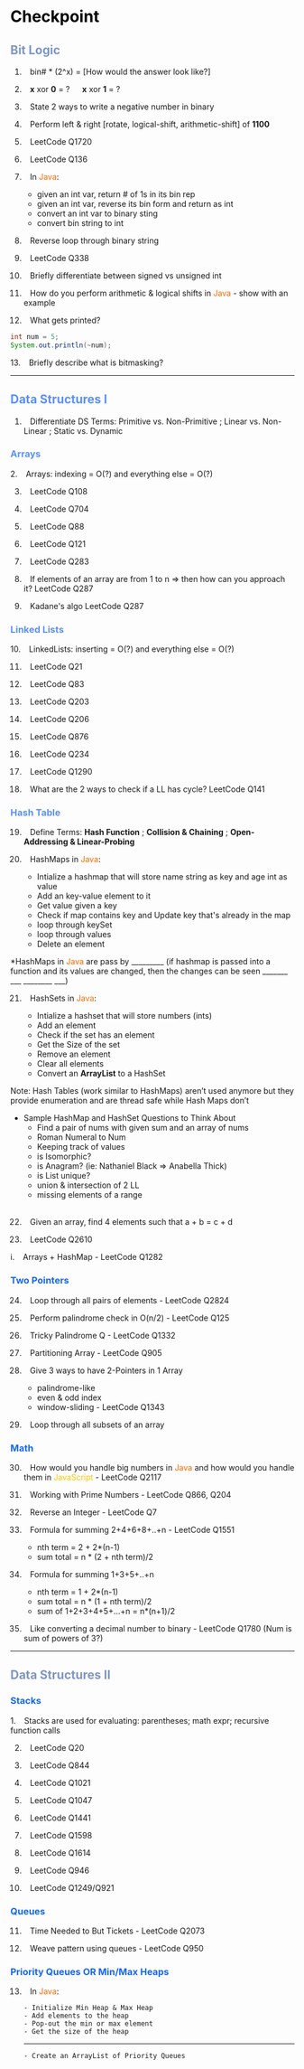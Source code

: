 <h1 style="color:#000000">Checkpoint</h1>

<h2 style="color:#8096c2">Bit Logic</h2>

1. &ensp; bin# * (2^x) = \[How would the answer look like?\]

2. &ensp; **x** xor **0** = ? &ensp;&ensp; **x** xor **1** = ?

3. &ensp; State 2 ways to write a negative number in binary

4. &ensp; Perform left & right \[rotate, logical-shift, arithmetic-shift\] of **1100**

5. &ensp; LeetCode Q1720

6. &ensp; LeetCode Q136

7. &ensp; In <span style="color:#fc6b03">Java</span>:

    - given an int var, return # of 1s in its bin rep
    - given an int var, reverse its bin form and return as int
    - convert an int var to binary sting
    - convert bin string to int

8. &ensp; Reverse loop through binary string

9. &ensp; LeetCode Q338

10. &ensp; Briefly differentiate between signed vs unsigned int

11. &ensp; How do you perform arithmetic & logical shifts in <span style="color:#fc6b03">Java</span> - show with an example

12. &ensp; What gets printed?

```java
int num = 5;
System.out.println(~num);
```

13\. &ensp; Briefly describe what is bitmasking?

___________________________________________

<h2 style="color:#5c91fa">Data Structures I</h2>

1. &ensp; Differentiate DS Terms: Primitive vs. Non-Primitive ; Linear vs. Non-Linear ; Static vs. Dynamic

<h3 style="color:#5c91fa">Arrays</h3>
2. &ensp; Arrays: indexing = O(?) and everything else = O(?)

3. &ensp; LeetCode Q108

4. &ensp; LeetCode Q704

5. &ensp; LeetCode Q88

6. &ensp; LeetCode Q121

7. &ensp; LeetCode Q283

8. &ensp; If elements of an array are from 1 to n => then how can you approach it? LeetCode Q287

9. &ensp; Kadane's algo LeetCode Q287

<h3 style="color:#5c91fa">Linked Lists</h3>
10. &ensp; LinkedLists: inserting = O(?) and everything else = O(?)

11. &ensp; LeetCode Q21

12. &ensp; LeetCode Q83

13. &ensp; LeetCode Q203

14. &ensp; LeetCode Q206

15. &ensp; LeetCode Q876

16. &ensp; LeetCode Q234

17. &ensp; LeetCode Q1290

18. &ensp; What are the 2 ways to check if a LL has cycle? LeetCode Q141

<h3 style="color:#5c91fa">Hash Table</h3>

19. &ensp; Define Terms: **Hash Function** ; **Collision & Chaining** ; **Open-Addressing & Linear-Probing**

20. &ensp; HashMaps in <span style="color:#fc6b03">Java</span>:

    - Intialize a hashmap that will store name string as key and age int as value
    - Add an key-value element to it
    - Get value given a key
    - Check if map contains key and Update key that's already in the map
    - loop through keySet
    - loop through values
    - Delete an element

*HashMaps in <span style="color:#fc6b03">Java</span> are pass by _________ (if hashmap is passed into a function and its values are changed, then the changes can be seen _______ ___ ________ ___)

21. &ensp; HashSets in <span style="color:#fc6b03">Java</span>:

    - Intialize a hashset that will store numbers (ints)
    - Add an element
    - Check if the set has an element
    - Get the Size of the set
    - Remove an element
    - Clear all elements
    - Convert an **ArrayList** to a HashSet

Note: Hash Tables (work similar to HashMaps) aren’t used anymore but they provide enumeration and are thread safe while Hash Maps don’t

- Sample HashMap and HashSet Questions to Think About
  - Find a pair of nums with given sum and an array of nums<br>
  - Roman Numeral to Num<br>
  - Keeping track of values<br>
  - is Isomorphic?<br>
  - is Anagram? (ie: Nathaniel Black => Anabella Thick)<br>
  - is List unique?<br>
  - union & intersection of 2 LL<br>
  - missing elements of a range<br><br>

22. &ensp; Given an array, find 4 elements such that a + b = c + d

23. &ensp; LeetCode Q2610

i. &ensp; Arrays + HashMap - LeetCode Q1282

<h3 style="color:#1669f0">Two Pointers</h3>

24. &ensp; Loop through all pairs of elements - LeetCode Q2824

25. &ensp; Perform palindrome check in O(n/2) - LeetCode Q125

26. &ensp; Tricky Palindrome Q - LeetCode Q1332

27. &ensp; Partitioning Array - LeetCode Q905

28. &ensp; Give 3 ways to have 2-Pointers in 1 Array
    - palindrome-like
    - even & odd index
    - window-sliding - LeetCode Q1343

29. &ensp; Loop through all subsets of an array

<h3 style="color:#1669f0">Math</h3>

30. &ensp; How would you handle big numbers in <span style="color:#fc6b03">Java</span> and how would you handle them in <span style="color:#fcc603">JavaScript</span> - LeetCode Q2117

31. &ensp; Working with Prime Numbers - LeetCode Q866, Q204

32. &ensp; Reverse an Integer - LeetCode Q7

33. &ensp; Formula for summing 2+4+6+8+..+n - LeetCode Q1551
    - nth term = 2 + 2*(n-1)
    - sum total = n * (2 + nth term)/2

34. &ensp; Formula for summing 1+3+5+..+n
    - nth term = 1 + 2*(n-1)
    - sum total = n * (1 + nth term)/2
    - sum of 1+2+3+4+5+...+n = n*(n+1)/2

35. &ensp; Like converting a decimal number to binary - LeetCode Q1780 (Num is sum of powers of 3?)

___________________________________________

<h2 style="color:#8096c2">Data Structures II</h2>

<h3 style="color:#1669f0">Stacks</h3>
1. &ensp; Stacks are used for evaluating: parentheses; math expr; recursive function calls

2. &ensp; LeetCode Q20

3. &ensp; LeetCode Q844

4. &ensp; LeetCode Q1021

5. &ensp; LeetCode Q1047

6. &ensp; LeetCode Q1441

7. &ensp; LeetCode Q1598

8. &ensp; LeetCode Q1614

9. &ensp; LeetCode Q946

10. &ensp; LeetCode Q1249/Q921

<h3 style="color:#1669f0">Queues</h3>

11. &ensp; Time Needed to But Tickets - LeetCode Q2073

12. &ensp; Weave pattern using queues - LeetCode Q950

<h3 style="color:#1669f0">Priority Queues OR Min/Max Heaps</h3>

13. &ensp; In <span style="color:#fc6b03">Java</span>:
    
        - Initialize Min Heap & Max Heap
        - Add elements to the heap
        - Pop-out the min or max element
        - Get the size of the heap
    --------------------------------------------
        - Create an ArrayList of Priority Queues
